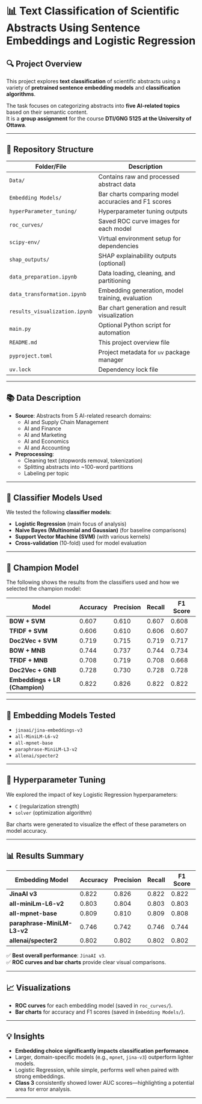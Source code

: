 # 📊 Text Classification of Scientific Abstracts Using Sentence Embeddings and Logistic Regression

## 🔍 Project Overview

This project explores **text classification** of scientific abstracts using a variety of **pretrained sentence embedding models** and **classification algorithms**.

The task focuses on categorizing abstracts into **five AI-related topics** based on their semantic content.  
It is a **group assignment** for the course **DTI/GNG 5125 at the University of Ottawa**.

---

## 📁 Repository Structure

| Folder/File                         | Description                                          |
|-------------------------------------|------------------------------------------------------|
| `Data/`                             | Contains raw and processed abstract data             |
| `Embedding Models/`                 | Bar charts comparing model accuracies and F1 scores  |
| `hyperParameter_tuning/`            | Hyperparameter tuning outputs                        |
| `roc_curves/`                       | Saved ROC curve images for each model                |
| `scipy-env/`                        | Virtual environment setup for dependencies           |
| `shap_outputs/`                     | SHAP explainability outputs (optional)               |
| `data_preparation.ipynb`            | Data loading, cleaning, and partitioning             |
| `data_transformation.ipynb`         | Embedding generation, model training, evaluation     |
| `results_visualization.ipynb`       | Bar chart generation and result visualization        |
| `main.py`                           | Optional Python script for automation                |
| `README.md`                         | This project overview file                           |
| `pyproject.toml`                    | Project metadata for `uv` package manager            |
| `uv.lock`                           | Dependency lock file                                 |

---

## 📚 Data Description

- **Source**: Abstracts from 5 AI-related research domains:
  - AI and Supply Chain Management
  - AI and Finance
  - AI and Marketing
  - AI and Economics
  - AI and Accounting
- **Preprocessing**:
  - Cleaning text (stopwords removal, tokenization)
  - Splitting abstracts into ~100-word partitions
  - Labeling per topic

---

## 🧠 Classifier Models Used

We tested the following **classifier models**:
- **Logistic Regression** (main focus of analysis)
- **Naive Bayes (Multinomial and Gaussian)** (for baseline comparisons)
- **Support Vector Machine (SVM)** (with various kernels)
- **Cross-validation** (10-fold) used for model evaluation

---

## 🥇 Champion Model

The following shows the results from the classifiers used and how we selected the champion model:

| Model                            | Accuracy | Precision | Recall | F1 Score |
|----------------------------------|----------|-----------|--------|----------|
| **BOW + SVM**                    | 0.607    | 0.610     | 0.607  | 0.608    |
| **TFIDF + SVM**                  | 0.606    | 0.610     | 0.606  | 0.607    |
| **Doc2Vec + SVM**                | 0.719    | 0.715     | 0.719  | 0.717    |
| **BOW + MNB**                    | 0.744    | 0.737     | 0.744  | 0.734    |
| **TFIDF + MNB**                  | 0.708    | 0.719     | 0.708  | 0.668    |
| **Doc2Vec + GNB**                | 0.728    | 0.730     | 0.728  | 0.728    |
| **Embeddings + LR (Champion)**   | 0.822    | 0.826     | 0.822  | 0.822    |

---

## 🧠 Embedding Models Tested

- `jinaai/jina-embeddings-v3`
- `all-MiniLM-L6-v2`
- `all-mpnet-base`
- `paraphrase-MiniLM-L3-v2`
- `allenai/specter2`

---

## 🔧 Hyperparameter Tuning

We explored the impact of key Logistic Regression hyperparameters:
- `C` (regularization strength)
- `solver` (optimization algorithm)


Bar charts were generated to visualize the effect of these parameters on model accuracy.

---

## 📊 Results Summary

| Embedding Model                  | Accuracy | Precision | Recall  | F1 Score |
|---------------------------------|----------|-----------|---------|----------|
| **JinaAI v3**                   | 0.822    | 0.826     | 0.822   | 0.822    |
| **all-miniLm-L6-v2**            | 0.803    | 0.804     | 0.803   | 0.803    |
| **all-mpnet-base**              | 0.809    | 0.810     | 0.809   | 0.808    |
| **paraphrase-MiniLM-L3-v2**     | 0.746    | 0.742     | 0.746   | 0.744    |
| **allenai/specter2**            | 0.802    | 0.802     | 0.802   | 0.802    |

✅ **Best overall performance**: `JinaAI v3`.  
✅ **ROC curves and bar charts** provide clear visual comparisons.

---

## 📈 Visualizations

- **ROC curves** for each embedding model (saved in `roc_curves/`).
- **Bar charts** for accuracy and F1 scores (saved in `Embedding Models/`).

---

## 💡 Insights

- **Embedding choice significantly impacts classification performance**.
- Larger, domain-specific models (e.g., `mpnet`, `jina-v3`) outperform lighter models.
- Logistic Regression, while simple, performs well when paired with strong embeddings.
- **Class 3** consistently showed lower AUC scores—highlighting a potential area for error analysis.

---




